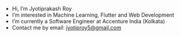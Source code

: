 -  Hi, I’m Jyotiprakash Roy
-  I’m interested in Machine Learning, Flutter and Web Development
-  I’m currently a Software Engineer at Accenture India (Kolkata)
-  Contact me by email: jyotiproy5@gmail.com

<!---
JyotiPRoy/JyotiPRoy is a ✨ special ✨ repository because its `README.md` (this file) appears on your GitHub profile.
You can click the Preview link to take a look at your changes.
--->

